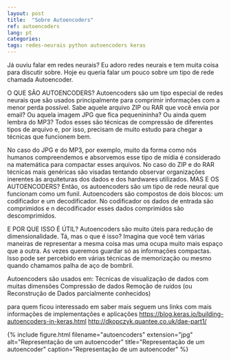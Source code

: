 ```yaml
---
layout: post
title:  "Sobre Autoencoders"
ref: autoencoders
lang: pt
categories: 
tags: redes-neurais python autoencoders keras
---
```


Já ouviu falar em redes neurais? Eu adoro redes neurais e tem muita coisa para discutir sobre. Hoje eu queria falar um pouco sobre um tipo de rede chamada Autoencoder.

O QUE SÃO AUTOENCODERS?
Autoencoders são um tipo especial de redes neurais que são usados principalmente para comprimir informações com a menor perda possível. Sabe aquele arquivo ZIP ou RAR que você envia por email? Ou aquela imagem JPG que fica pequenininha? Ou ainda quem lembra do MP3? Todos esses são técnicas de compressão de diferentes tipos de arquivo e, por isso, precisam de muito estudo para chegar a técnicas que funcionem bem.

No caso do JPG e do MP3, por exemplo, muito da forma como nós humanos compreendemos e absorvemos esse tipo de mídia é considerado na matemática para compactar esses arquivos. No caso do ZIP e do RAR técnicas mais genéricas são visadas tentando observar organizações inerentes às arquiteturas dos dados e dos hardwares utilizados.
MAS E OS AUTOENCODERS?
Então, os autoencoders são um tipo de rede neural que funcionam como um funil. Autoencoders são compostos de dois blocos: um codificador e um decodificador. No codificador os dados de entrada são comprimidos e n decodificador esses dados comprimidos são descomprimidos.

E POR QUE ISSO É ÚTIL?
Autoencoders são muito úteis para redução de dimensionalidade. Tá, mas o que é isso? Imagina que você tem várias maneiras de representar a mesma coisa mas uma ocupa muito mais espaço que a outra. As vezes queremos guardar só as informações compactas. Isso pode ser percebido em várias técnicas de memorização ou mesmo quando chamamos palha de aço de bombril. 

Autoencoders são usados em:
Técnicas de visualização de dados com muitas dimensões
Compressão de dados
Remoção de ruídos (ou Reconstrução de Dados parcialmente conhecidos)

para quem ficou interessado em saber mais seguem uns links com mais informações de implementações e aplicações
<https://blog.keras.io/building-autoencoders-in-keras.html>
<http://dkopczyk.quantee.co.uk/dae-part1/>

{% include figure.html filename="autoencoders" extension="jpg" alt="Representação de um autoencoder" title="Representação de um autoencoder" caption="Representação de um autoencoder" %}
